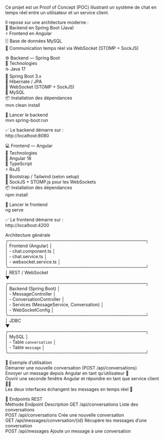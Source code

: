 Ce projet est un Proof of Concept (POC) illustrant un système de chat en temps réel entre un utilisateur et un service client.

Il repose sur une architecture moderne :  
🧠 Backend en Spring Boot (Java)  
⚡ Frontend en Angular  
🗄️ Base de données MySQL  
🔄 Communication temps réel via WebSocket (STOMP + SockJS)  

⚙️ Backend — Spring Boot  
🧱 Technologies  
☕ Java 17  
🌱 Spring Boot 3.x  
💾 Hibernate / JPA  
🧩 WebSocket (STOMP + SockJS)  
🐬 MySQL  
📦 Installation des dépendances  
mvn clean install  

🚀 Lancer le backend  
mvn spring-boot:run  

✅ Le backend démarre sur :  
http://localhost:8080  


💻 Frontend — Angular  
🧱 Technologies  
🔺 Angular 18  
🧠 TypeScript  
⚡ RxJS  
🎨 Bootstrap / Tailwind (selon setup)  
🔄 SockJS + STOMP.js pour les WebSockets  
📦 Installation des dépendances  
npm install  

🚀 Lancer le frontend  
ng serve  

✅ Le frontend démarre sur :  
http://localhost:4200  


Architecture générale  
┌────────────────────────────────────────────┐  
│                    Frontend (Angular)      │  
│  - chat.component.ts                       │  
│  - chat.service.ts                         │  
│  - websocket.service.ts                    │  
└────────────────────────────────────────────┘  
                │ REST / WebSocket  
                ▼  
┌────────────────────────────────────────────┐  
│                 Backend (Spring Boot)      │  
│  - MessageController                       │  
│  - ConversationController                  │  
│  - Services (MessageService, Conversation) │  
│  - WebSocketConfig                         │  
└────────────────────────────────────────────┘  
                │ JDBC  
                ▼  
┌────────────────────────────────────────────┐  
│                   MySQL                    │  
│  - Table `conversation`                    │  
│  - Table `message`                         │  
└────────────────────────────────────────────┘  
  
  

🧪 Exemple d’utilisation  
Démarrer une nouvelle conversation (POST /api/conversations)  
Envoyer un message depuis Angular en tant qu’utilisateur 👤  
Ouvrir une seconde fenêtre Angular et répondre en tant que service client 🧑‍💼  
Les deux interfaces échangent les messages en temps réel 🎯  
  
  
🔌 Endpoints REST  
Méthode	Endpoint	Description
GET	/api/conversations	Liste des conversations  
POST	/api/conversations	Crée une nouvelle conversation  
GET	/api/messages/conversation/{id}	Récupère les messages d’une conversation  
POST	/api/messages	Ajoute un message à une conversation  

